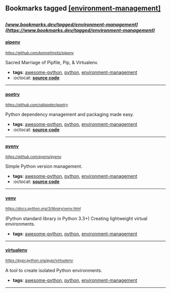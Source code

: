## Bookmarks tagged [[environment-management]](https://www.bookmarks.dev?q=[environment-management])

_<sup><sup>[www.bookmarks.dev/tagged/environment-management](https://www.bookmarks.dev/tagged/environment-management)</sup></sup>_
---
#### [pipenv](https://github.com/kennethreitz/pipenv)
_<sup>https://github.com/kennethreitz/pipenv</sup>_

Sacred Marriage of Pipfile, Pip, & Virtualenv.
* **tags**: [awesome-python](../tagged/awesome-python.md), [python](../tagged/python.md), [environment-management](../tagged/environment-management.md)
* :octocat: **[source code](https://github.com/kennethreitz/pipenv)**
---
#### [poetry](https://github.com/sdispater/poetry)
_<sup>https://github.com/sdispater/poetry</sup>_

Python dependency management and packaging made easy.
* **tags**: [awesome-python](../tagged/awesome-python.md), [python](../tagged/python.md), [environment-management](../tagged/environment-management.md)
* :octocat: **[source code](https://github.com/sdispater/poetry)**
---
#### [pyenv](https://github.com/pyenv/pyenv)
_<sup>https://github.com/pyenv/pyenv</sup>_

Simple Python version management.
* **tags**: [awesome-python](../tagged/awesome-python.md), [python](../tagged/python.md), [environment-management](../tagged/environment-management.md)
* :octocat: **[source code](https://github.com/pyenv/pyenv)**
---
#### [venv](https://docs.python.org/3/library/venv.html)
_<sup>https://docs.python.org/3/library/venv.html</sup>_

(Python standard library in Python 3.3+) Creating lightweight virtual environments.
* **tags**: [awesome-python](../tagged/awesome-python.md), [python](../tagged/python.md), [environment-management](../tagged/environment-management.md)
---
#### [virtualenv](https://pypi.python.org/pypi/virtualenv)
_<sup>https://pypi.python.org/pypi/virtualenv</sup>_

A tool to create isolated Python environments.
* **tags**: [awesome-python](../tagged/awesome-python.md), [python](../tagged/python.md), [environment-management](../tagged/environment-management.md)
---
